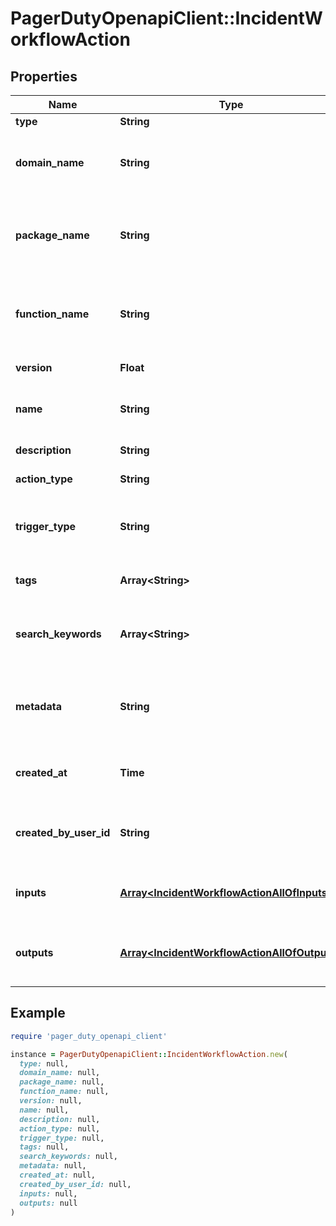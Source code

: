 # PagerDutyOpenapiClient::IncidentWorkflowAction

## Properties

| Name | Type | Description | Notes |
| ---- | ---- | ----------- | ----- |
| **type** | **String** |  | [optional] |
| **domain_name** | **String** | The Verified Domain of the account that created the action | [optional] |
| **package_name** | **String** | The Package Name corresponding to the broad category of the Action | [optional] |
| **function_name** | **String** | The Function Name describing the specific functionality of the Action | [optional] |
| **version** | **Float** | The version of the Action | [optional] |
| **name** | **String** | The descriptive name of the Action | [optional] |
| **description** | **String** | A description of the Action | [optional] |
| **action_type** | **String** | The type of Action | [optional] |
| **trigger_type** | **String** | The type of Trigger this Action is, if action_type is trigger | [optional] |
| **tags** | **Array&lt;String&gt;** | A set of tags to apply to this action. | [optional] |
| **search_keywords** | **Array&lt;String&gt;** | A set of search keywords to apply to this action. | [optional] |
| **metadata** | **String** | JSON-formatted string of metadata pertaining to the Action | [optional] |
| **created_at** | **Time** | The date-time at which this Action was created | [optional] |
| **created_by_user_id** | **String** | The obfuscated Id of the User who created this Action | [optional] |
| **inputs** | [**Array&lt;IncidentWorkflowActionAllOfInputs&gt;**](IncidentWorkflowActionAllOfInputs.md) | Inputs whose values used during Action execution | [optional] |
| **outputs** | [**Array&lt;IncidentWorkflowActionAllOfOutputs&gt;**](IncidentWorkflowActionAllOfOutputs.md) | Outputs whose values set during Action execution | [optional][readonly] |

## Example

```ruby
require 'pager_duty_openapi_client'

instance = PagerDutyOpenapiClient::IncidentWorkflowAction.new(
  type: null,
  domain_name: null,
  package_name: null,
  function_name: null,
  version: null,
  name: null,
  description: null,
  action_type: null,
  trigger_type: null,
  tags: null,
  search_keywords: null,
  metadata: null,
  created_at: null,
  created_by_user_id: null,
  inputs: null,
  outputs: null
)
```

